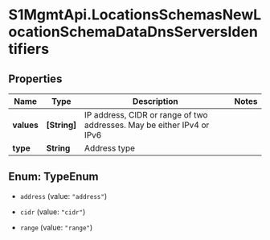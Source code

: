 # S1MgmtApi.LocationsSchemasNewLocationSchemaDataDnsServersIdentifiers

## Properties
Name | Type | Description | Notes
------------ | ------------- | ------------- | -------------
**values** | **[String]** | IP address, CIDR or range of two addresses. May be either IPv4 or IPv6 | 
**type** | **String** | Address type | 


<a name="TypeEnum"></a>
## Enum: TypeEnum


* `address` (value: `"address"`)

* `cidr` (value: `"cidr"`)

* `range` (value: `"range"`)




